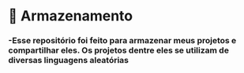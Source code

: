 # 📁 Armazenamento
### -**Esse repositório foi feito para armazenar meus projetos e compartilhar eles. Os projetos dentre eles se utilizam de diversas linguagens aleatórias**